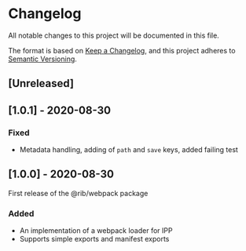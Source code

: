 # Changelog

All notable changes to this project will be documented in this file.

The format is based on [Keep a Changelog](https://keepachangelog.com/en/1.0.0/),
and this project adheres to [Semantic Versioning](https://semver.org/spec/v2.0.0.html).

## [Unreleased]

## [1.0.1] - 2020-08-30

### Fixed

- Metadata handling, adding of `path` and `save` keys, added failing test

## [1.0.0] - 2020-08-30

First release of the @rib/webpack package

### Added

- An implementation of a webpack loader for IPP
- Supports simple exports and manifest exports
